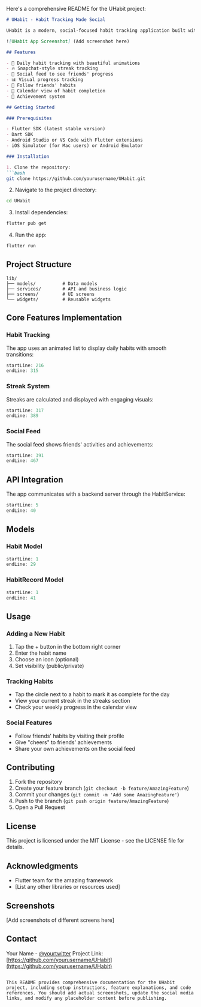 Here's a comprehensive README for the UHabit project:

```markdown
# UHabit - Habit Tracking Made Social

UHabit is a modern, social-focused habit tracking application built with Flutter. It helps users build and maintain habits while connecting with friends for mutual encouragement and accountability.

![UHabit App Screenshot] (Add screenshot here)

## Features

- 📱 Daily habit tracking with beautiful animations
- 🔥 Snapchat-style streak tracking
- 👥 Social feed to see friends' progress
- 📊 Visual progress tracking
- 🤝 Follow friends' habits
- 📅 Calendar view of habit completion
- 🌟 Achievement system

## Getting Started

### Prerequisites

- Flutter SDK (latest stable version)
- Dart SDK
- Android Studio or VS Code with Flutter extensions
- iOS Simulator (for Mac users) or Android Emulator

### Installation

1. Clone the repository:
```bash
git clone https://github.com/yourusername/UHabit.git
```

2. Navigate to the project directory:
```bash
cd UHabit
```

3. Install dependencies:
```bash
flutter pub get
```

4. Run the app:
```bash
flutter run
```

## Project Structure

```
lib/
├── models/          # Data models
├── services/        # API and business logic
├── screens/         # UI screens
└── widgets/         # Reusable widgets
```

## Core Features Implementation

### Habit Tracking

The app uses an animated list to display daily habits with smooth transitions:

```dart:lib/HomeScreen.dart
startLine: 216
endLine: 315
```

### Streak System

Streaks are calculated and displayed with engaging visuals:

```dart:lib/HomeScreen.dart
startLine: 317
endLine: 389
```

### Social Feed

The social feed shows friends' activities and achievements:

```dart:lib/HomeScreen.dart
startLine: 391
endLine: 467
```

## API Integration

The app communicates with a backend server through the HabitService:

```dart:lib/services/habit_service.dart
startLine: 5
endLine: 40
```

## Models

### Habit Model
```dart:lib/models/habit.dart
startLine: 1
endLine: 29
```

### HabitRecord Model
```dart:lib/models/habit_record.dart
startLine: 1
endLine: 41
```

## Usage

### Adding a New Habit

1. Tap the + button in the bottom right corner
2. Enter the habit name
3. Choose an icon (optional)
4. Set visibility (public/private)

### Tracking Habits

- Tap the circle next to a habit to mark it as complete for the day
- View your current streak in the streaks section
- Check your weekly progress in the calendar view

### Social Features

- Follow friends' habits by visiting their profile
- Give "cheers" to friends' achievements
- Share your own achievements on the social feed

## Contributing

1. Fork the repository
2. Create your feature branch (`git checkout -b feature/AmazingFeature`)
3. Commit your changes (`git commit -m 'Add some AmazingFeature'`)
4. Push to the branch (`git push origin feature/AmazingFeature`)
5. Open a Pull Request

## License

This project is licensed under the MIT License - see the LICENSE file for details.

## Acknowledgments

- Flutter team for the amazing framework
- [List any other libraries or resources used]

## Screenshots

[Add screenshots of different screens here]

## Contact

Your Name - [@yourtwitter](https://twitter.com/yourtwitter)
Project Link: [https://github.com/yourusername/UHabit](https://github.com/yourusername/UHabit)
```

This README provides comprehensive documentation for the UHabit project, including setup instructions, feature explanations, and code references. You should add actual screenshots, update the social media links, and modify any placeholder content before publishing.
